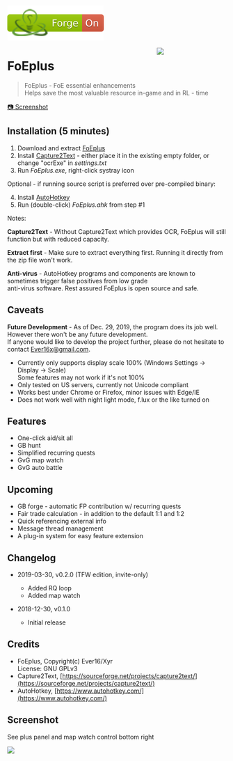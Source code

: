 [![Forge On](https://github.com/Ever16x/FoEplus/blob/master/img/ForgeOn.svg)](http://forgeofempires.com)

<img src="https://avatars0.githubusercontent.com/u/45723779" width="160" align="right"/>

# FoEplus

> FoEplus - FoE essential enhancements\
> Helps save the most valuable resource in-game and in RL - time

[:camera: Screenshot](#screenshot)

## Installation (5 minutes)

1. Download and extract [FoEplus](https://github.com/Ever16x/FoEplus/archive/master.zip)
2. Install [Capture2Text](https://sourceforge.net/projects/capture2text/) - either place it in the existing empty folder, or change "ocrExe" in *settings.txt*
3. Run *FoEplus.exe*, right-click systray icon

Optional - if running source script is preferred over pre-compiled binary:

4. Install [AutoHotkey](https://www.autohotkey.com/)
5. Run (double-click) *FoEplus.ahk* from step #1

Notes:

**Capture2Text** - Without Capture2Text which provides OCR, FoEplus will still function but with reduced capacity.

**Extract first** - Make sure to extract everything first. Running it directly from the zip file won't work.

**Anti-virus** - AutoHotkey programs and components are known to sometimes trigger false positives from low grade\
anti-virus software. Rest assured FoEplus is open source and safe.

## Caveats

**Future Development** - As of Dec. 29, 2019, the program does its job well. However there won't be any future development.\
If anyone would like to develop the project further, please do not hesitate to contact Ever16x@gmail.com.

* Currently only supports display scale 100% (Windows Settings -> Display -> Scale)\
Some features may not work if it's not 100%
* Only tested on US servers, currently not Unicode compliant
* Works best under Chrome or Firefox, minor issues with Edge/IE
* Does not work well with night light mode, f.lux or the like turned on

## Features

* One-click aid/sit all
* GB hunt
* Simplified recurring quests
* GvG map watch
* GvG auto battle

## Upcoming

* GB forge - automatic FP contribution w/ recurring quests
* Fair trade calculation - in addition to the default 1:1 and 1:2
* Quick referencing external info
* Message thread management
* A plug-in system for easy feature extension

## Changelog

* 2019-03-30, v0.2.0 (TFW edition, invite-only)
    + Added RQ loop
    + Added map watch

* 2018-12-30, v0.1.0
    + Initial release

## Credits

* FoEplus, Copyright(c) Ever16/Xyr\
  License: GNU GPLv3
* Capture2Text, [https://sourceforge.net/projects/capture2text/](https://sourceforge.net/projects/capture2text/)
* AutoHotkey, [https://www.autohotkey.com/](https://www.autohotkey.com/)

## Screenshot

See plus panel and map watch control bottom right

<img src="https://i.imgur.com/7T7gAUr.png" width="640">
